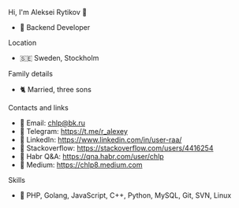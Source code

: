 Hi, I'm Aleksei Rytikov 🚀
* 🐻 Backend Developer

Location
* 🇸🇪 Sweden, Stockholm

Family details
* 🐈 Married, three sons

Contacts and links
* 🐒 Email: chlp@bk.ru
* 🦊 Telegram: https://t.me/r_alexey
* 🦉 LinkedIn: https://www.linkedin.com/in/user-raa/
* 🦓 Stackoverflow: https://stackoverflow.com/users/4416254
* 🦣 Habr Q&A: https://qna.habr.com/user/chlp
* 🦜 Medium: https://chlp8.medium.com

Skills
* 🐛 PHP, Golang, JavaScript, C++, Python, MySQL, Git, SVN, Linux
